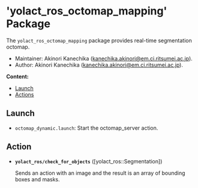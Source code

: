 # 'yolact_ros_octomap_mapping' Package

The `yolact_ros_octomap_mapping` package provides real-time segmentation octomap.
*   Maintainer: Akinori Kanechika ([kanechika.akinori@em.ci.ritsumei.ac.jp](mailto:kanechika.akinori@em.ci.ritsumei.ac.jp)).
*   Author: Akinori Kanechika ([kanechika.akinori@em.ci.ritsumei.ac.jp](mailto:kanechika.akinori@em.ci.ritsumei.ac.jp)).

**Content:**

*   [Launch](#Launch)
*   [Actions](#Actions)

## Launch

*   `octomap_dynamic.launch`: Start the octomap_server action.

## Action
* **`yolact_ros/check_for_objects`** ([yolact_ros::Segmentation])

    Sends an action with an image and the result is an array of bounding boxes and masks.